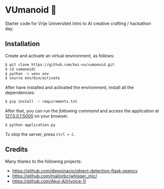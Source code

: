 # VUmanoid 🤖

Starter code for Vrije Universiteit Intro to AI creative crafting / hackathon day.

## Installation

Create and activate an virtual environment, as follows:

```bash
$ git clone https://github.com/kai-vu/vumanoid.git
$ cd vumanoid/
$ python -m venv env
$ source env/bin/activate
```

After have installed and activated the environment, install all the dependencies:

```bash
$ pip install -r requirements.txt
```

After that, you can run the _following command_ and access the application at [127.0.0.1:5000](http://127.0.0.1:5000/) on your browser.

```bash
$ python application.py
```
To stop the server, press `Ctrl + C`.

## Credits
Many thanks to the following projects:

- https://github.com/diegoinacio/object-detection-flask-opencv
- https://github.com/mallorbc/whisper_mic/
- https://github.com/Akul-AI/rlvoice-1/
